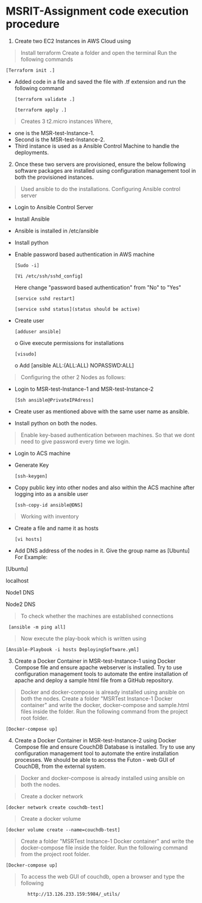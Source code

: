 # MSRIT-Assignment code execution procedure

1. Create two EC2 Instances in AWS Cloud using

> Install terraform
> Create a folder and open the terminal
> Run the following commands
  
    [Terraform init .]
  * Added code in a file and saved the file with .tf extension and run the following command
    
        [terraform validate .]
    
        [terraform apply .]
    
> Creates 3 t2.micro instances
  Where,
  * one is the MSR-test-Instance-1.
  * Second is the MSR-test-Instance-2.
  * Third instance is used as a Ansible Control Machine to handle the deployments.

2. Once these two servers are provisioned, ensure the below following software packages are installed using configuration management tool in both the provisioned instances.

> Used ansible to do the installations.
> Configuring Ansible control server
  * Login to Ansible Control Server
  * Install Ansible
  * Ansible is installed in /etc/ansible
  * Install python
  * Enable password based authentication in AWS machine
    
        [Sudo -i]
    
        [Vi /etc/ssh/sshd_config]
    
    Here change "password based authentication" from "No" to "Yes"
      
        [service sshd restart]
      
        [service sshd status](status should be active)
  * Create user
    
        [adduser ansible]
    
    o Give execute permissions for installations
    
        [visudo]
    
    o Add [ansible ALL:(ALL:ALL) NOPASSWD:ALL]
> Configuring the other 2 Nodes as follows:
  * Login to MSR-test-Instance-1 and MSR-test-Instance-2
    
        [Ssh ansible@PrivateIPAdress]
  
  * Create user as mentioned above with the same user name as ansible.
  * Install python on both the nodes. 
> Enable key-based authentication between machines. So that we dont need to give password every time we login.
  * Login to ACS machine
  * Generate Key
    
        [ssh-keygen]
  * Copy public key into other nodes and also within the ACS machine after logging into as a ansible user
    
        [ssh-copy-id ansible@DNS]
> Working with inventory
  * Create a file and name it as hosts
    
        [vi hosts]
  * Add DNS address of the nodes in it. Give the group name as [Ubuntu]
For Example:

[Ubuntu]

localhost

Node1 DNS

Node2 DNS

> To check whether the machines are established connections
  
     [ansible -m ping all]
> Now execute the play-book which is written using
  
    [Ansible-Playbook -i hosts DeployingSoftware.yml]

3. Create a Docker Container in MSR-test-Instance-1 using Docker Compose file and ensure apache webserver is installed. Try to use configuration management tools to automate the entire installation of apache and deploy a sample html file from a GitHub repository.

> Docker and docker-compose is already installed using ansible on both the nodes.
> Create a folder "MSRTest Instance-1 Docker container" and write the docker, docker-compose and sample.html files inside the folder.    Run the following command from the project root folder.
  
    [Docker-compose up]

4. Create a Docker Container in MSR-test-Instance-2 using Docker Compose file and ensure CouchDB Database is installed. Try to use any configuration management tool to automate the entire installation processes. We should be able to access the Futon - web GUI of CouchDB, from the external system.

> Docker and docker-compose is already installed using ansible on both the nodes.

> Create a docker network
  
    [docker network create couchdb-test]

> Create a docker volume
  
    [docker volume create --name=couchdb-test]

> Create a folder "MSRTest Instance-1 Docker container" and write the docker-compose file inside the folder. Run the following command from the project root folder.
  
    [Docker-compose up]

> To access the web GUI of couchdb, open a browser and type the following
   
            http://13.126.233.159:5984/_utils/
